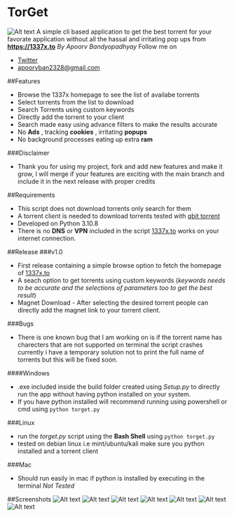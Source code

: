 # TorGet 
![Alt text](./Assets/logo.ico "a title")
A simple cli based application to get the best torrent for your favorate application without all the hassal and irritating pop ups from **https://1337x.to** 
*By Apoorv Bandyopadhyay*
Follow me on
- [Twitter](https://twitter.com/SoormaBangali)
- apoorvban2328@gmail.com

##Features
- Browse the 1337x homepage to see the list of availabe torrents 
- Select torrents from the list to download 
- Search Torrents using custom keywords
- Directly add the torrent to your client
- Search made easy using advance filters to make the results accurate 
- No **Ads** , tracking **cookies** , irritating **popups** 
- No background processes eating up extra **ram**

###Disclaimer  
- Thank you for using my project, fork and add new features and make it grow, I will merge if your features are exciting with the main branch and include it in the next release with proper credits


##Requirements
- This script does not download torrents only search for them
- A torrent client is needed to download torrents tested with [qbit torrent](https://www.qbittorrent.org/download.php) 
- Developed on Python 3.10.8 
- There is no **DNS** or **VPN** included in the script [1337x.to](https://1337x.to/home) works  on your internet connection.

##Release
###v1.0
- First release containing a simple browse option to fetch the homepage of [1337x.to](https://1337x.to/home)
- A seach option to get torrents using custom keywords (*keywords needs to be accurate and the selections of parameters too to get the best result*)
- Magnet Download - After selecting the desired torrent people can directly add the magnet link to your torrent client.

###Bugs 
- There is one known bug that I am working on is if the torrent name has charecters that are not supported on terminal the script crashes currently i have a temporary solution not to print the full name of torrents but this will be fixed soon.

####Windows 
- .exe included inside the build folder created using *Setup.py* to directly run the app without having python installed on your system.
- If you have python installed will recommend running using powershell or cmd using `python torget.py`

###Linux
- run the *torget.py* script using the **Bash Shell** using `python torget.py`
- tested on debian linux i.e mint/ubuntu/kali make sure you python installed and a torrent client

###Mac
- Should run easily in mac if python is installed by executing in the terminal *Not Tested*


##Screenshots
![Alt text](./Assets/Screenshots/1.png "a title")
![Alt text](./Assets/Screenshots/2.png "a title")
![Alt text](./Assets/Screenshots/3.png "a title")
![Alt text](./Assets/Screenshots/4.png "a title")
![Alt text](./Assets/Screenshots/5.png "a title")
![Alt text](./Assets/Screenshots/6.png "a title")
![Alt text](./Assets/Screenshots/7.png "a title")